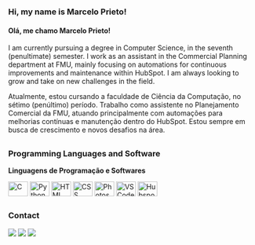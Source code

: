 ### Hi, my name is Marcelo Prieto!  
#### Olá, me chamo Marcelo Prieto!  

I am currently pursuing a degree in Computer Science, in the seventh (penultimate) semester. I work as an assistant in the Commercial Planning department at FMU, mainly focusing on automations for continuous improvements and maintenance within HubSpot. I am always looking to grow and take on new challenges in the field.  

Atualmente, estou cursando a faculdade de Ciência da Computação, no sétimo (penúltimo) período. Trabalho como assistente no Planejamento Comercial da FMU, atuando principalmente com automações para melhorias contínuas e manutenção dentro do HubSpot. Estou sempre em busca de crescimento e novos desafios na área.  

##  

### Programming Languages and Software  
**Linguagens de Programação e Softwares**  

<div style="display: inline_block">
  <img align="center" alt="C" height="30" width="40" src="https://cdn.jsdelivr.net/gh/devicons/devicon/icons/c/c-plain.svg">
  <img align="center" alt="Python" height="30" width="40" src="https://cdn.jsdelivr.net/gh/devicons/devicon/icons/python/python-original.svg">
  <img align="center" alt="HTML" height="30" width="40" src="https://cdn.jsdelivr.net/gh/devicons/devicon/icons/html5/html5-original.svg">
  <img align="center" alt="CSS" height="30" width="40" src="https://cdn.jsdelivr.net/gh/devicons/devicon/icons/css3/css3-original.svg">
  <img align="center" alt="Photoshop" height="30" width="40" src="https://cdn.jsdelivr.net/gh/devicons/devicon/icons/photoshop/photoshop-plain.svg">
  <img align="center" alt="VS Code" height="30" width="40" src="https://cdn.jsdelivr.net/gh/devicons/devicon/icons/vscode/vscode-original.svg">
  <img align="center" alt="Hubspot" height="30" width="40" src="hubspot">
  
</div>  

##  

### Contact  
<div> 
  <a href="https://instagram.com/vpsdam_?igshid=OGQ5ZDc2ODk2ZA==" target="_blank"><img src="https://img.shields.io/badge/-Instagram-%23E4405F?style=for-the-badge&logo=instagram&logoColor=white" target="_blank"></a>
  <a href="https://discord.gg/qrDBBmGB" target="_blank"><img src="https://img.shields.io/badge/Discord-7289DA?style=for-the-badge&logo=discord&logoColor=white" target="_blank"></a> 
  <a href="mailto:marceloadspv@gmail.com"><img src="https://img.shields.io/badge/-Gmail-%23333?style=for-the-badge&logo=gmail&logoColor=white" target="_blank"></a>
</div>
